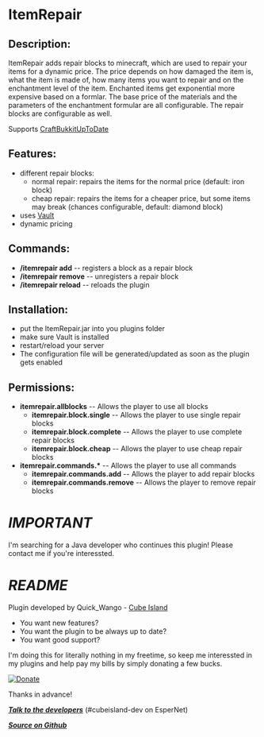 ItemRepair
==========

Description:
------------
ItemRepair adds repair blocks to minecraft, which are used to repair your items for a dynamic price.
The price depends on how damaged the item is, what the item is made of, how many items you want to
repair and on the enchantment level of the item. Enchanted items get exponential more expensive based
on a formlar.
The base price of the materials and the parameters of the enchantment formular are all
configurable. The repair blocks are configurable as well.

Supports [CraftBukkitUpToDate](http://dev.bukkit.org/server-mods/craftbukkituptodate/)

Features:
---------
- different repair blocks:
    - normal repair: repairs the items for the normal price (default: iron block)
    - cheap repair: repairs the items for a cheaper price, but some items may break (chances configurable, default: diamond block)
- uses [Vault](http://dev.bukkit.org/server-mods/Vault/)
- dynamic pricing

Commands:
---------
- **/itemrepair add** -- registers a block as a repair block
- **/itemrepair remove** -- unregisters a repair block
- **/itemrepair reload** -- reloads the plugin

Installation:
-------------
- put the ItemRepair.jar into you plugins folder
- make sure Vault is installed
- restart/reload your server
- The configuration file will be generated/updated as soon as the plugin gets enabled

Permissions:
------------
- **itemrepair.allblocks** -- Allows the player to use all blocks
    - **itemrepair.block.single** -- Allows the player to use single repair blocks
    - **itemrepair.block.complete** -- Allows the player to use complete repair blocks
    - **itemrepair.block.cheap** -- Allows the player to use cheap repair blocks
- **itemrepair.commands.\*** -- Allows the player to use all commands
    - **itemrepair.commands.add** -- Allows the player to add repair blocks
    - **itemrepair.commands.remove** -- Allows the player to remove repair blocks

***IMPORTANT***
===============

I'm searching for a Java developer who continues this plugin! Please contact me if you're interessted.

***README***
============

Plugin developed by Quick_Wango - [Cube Island](http://cubeisland.de)

- You want new features?
- You want the plugin to be always up to date?
- You want good support?

I'm doing this for literally nothing in my freetime, so keep me interessted in my plugins and help pay my bills by simply donating a few bucks.

[![Donate](https://www.paypalobjects.com/en_US/i/btn/btn_donate_LG.gif "Donate")](https://www.paypal.com/cgi-bin/webscr?cmd=_s-xclick&hosted_button_id=2QU7NLJW3W58A)

Thanks in advance!

***[Talk to the developers](http://webchat.esper.net/?channels=cubeisland-dev&nick=)*** (#cubeisland-dev on EsperNet)

***[Source on Github](https://github.com/CubeIsland/ItemRepair)***